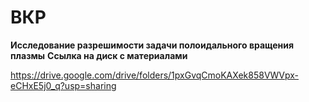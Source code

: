 # ВКР
**Исследование разрешимости задачи полоидального вращения плазмы**
**Ссылка на диск с материалами**

https://drive.google.com/drive/folders/1pxGvqCmoKAXek858VWVpx-eCHxE5j0_q?usp=sharing
